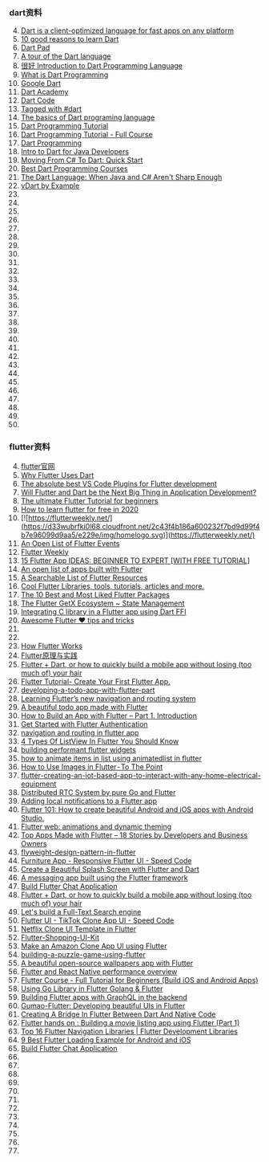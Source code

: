 ### dart资料
4. [Dart is a client-optimized language for fast apps on any platform](https://dart.dev/)
5. [10 good reasons to learn Dart](https://medium.com/hackernoon/10-good-reasons-why-you-should-learn-dart-4b257708a332)
5. [Dart Pad](https://dartpad.dev/)
5. [A tour of the Dart language](https://dart.dev/guides/language/language-tour)
6. [很好 Introduction to Dart Programming Language](https://www.geeksforgeeks.org/introduction-to-dart-programming-language/)
7. [What is Dart Programming](https://www.javatpoint.com/flutter-dart-programming)
8. [Google Dart](https://www.linux-magazine.com/Online/Features/Google-Dart)
6. [Dart Academy](https://dart.academy/)
5. [Dart Code](https://dartcode.org/)
6. [Tagged with #dart](https://codewithandrea.com/tags/dart/)
7. [The basics of Dart programing language](https://everyday.codes/tutorials/the-basics-of-dart-programing-language/)
6. [Dart Programming Tutorial](https://www.tutorialspoint.com/dart_programming/index.htm)
6. [Dart Programming Tutorial - Full Course](https://www.youtube.com/watch?v=Ej_Pcr4uC2Q)
3. [Dart Programming](https://genioussoftwareservices.co.in/dart-programming)
3. [Intro to Dart for Java Developers](https://codelabs.developers.google.com/codelabs/from-java-to-dart/#0)
4. [Moving From C# To Dart: Quick Start](https://buildflutter.com/moving-from-csharp-to-dart-quick-start/)
3. [Best Dart Programming Courses](https://www.benzinga.com/money/best-dart-programming-courses/)
4. [The Dart Language: When Java and C# Aren't Sharp Enough](https://www.toptal.com/dart/dartlang-guide-for-csharp-java-devs)
3. [vDart by Example](http://jpryan.me/dartbyexample/)
4. []()
3. []()
4. []()
3. []()
3. []()
4. []()
3. []()
4. []()
3. []()
4. []()
3. []()
4. []()
3. []()
3. []()
4. []()
3. []()
4. []()
3. []()
4. []()
4. []()
3. []()
3. []()
4. []()
3. []()
4. []()
3. []()
4. []()
3. []()


### flutter资料
4. [flutter官网](https://flutter.dev/)
5. [Why Flutter Uses Dart](https://hackernoon.com/why-flutter-uses-dart-dd635a054ebf)
6. [The absolute best VS Code Plugins for Flutter development](https://blog.maskys.com/my-vscode-plugins-for-flutter/)
7. [Will Flutter and Dart be the Next Big Thing in Application Development?](https://hmh.engineering/will-flutter-and-dart-be-the-next-big-thing-in-application-development-e8e218599c89)
3. [The ultimate Flutter Tutorial for beginners](https://milapneupane.com.np/2020/05/01/the-ultimate-flutter-tutorial-for-beginners/)
4. [How to learn flutter for free in 2020](https://dev.to/baksman/how-to-learn-flutter-for-free-in-2020-gil)
3. [![https://flutterweekly.net/](https://d33wubrfki0l68.cloudfront.net/2c43f4b186a600232f7bd9d99f4b7e96099d9aa5/e229e/img/homelogo.svg)](https://flutterweekly.net/)
4. [An Open List of Flutter Events](https://flutterevents.com/)
4. [Flutter Weekly](https://mailchi.mp/flutterweekly/flutter-weekly-103)
3. [15 Flutter App IDEAS: BEGINNER TO EXPERT [WITH FREE TUTORIAL]
](https://dev.to/nerdjfpb/15-flutter-app-ideas-beginner-to-expert-with-free-tutorial-1h0c)
4. [An open list of apps built with Flutter](https://itsallwidgets.com/netflix-clone-ui-template-in-flutter)
3. [A Searchable List of Flutter Resources](https://flutterx.com/)
4. [Cool Flutter Libraries, tools, tutorials, articles and more.](https://www.coolflutter.com/)
5. [The 10 Best and Most Liked Flutter Packages](https://medium.com/better-programming/the-10-best-and-most-liked-flutter-packages-f5813822e118)
6. [The Flutter GetX Ecosystem ~ State Management](https://medium.com/flutter-community/the-flutter-getx-ecosystem-state-management-881c7235511d)
7. [Integrating C library in a Flutter app using Dart FFI](https://medium.com/flutter-community/integrating-c-library-in-a-flutter-app-using-dart-ffi-38a15e16bc14)
6. [Awesome Flutter ❤️ tips and tricks](https://github.com/erluxman/awesomefluttertips)
7. []()
8. []()
3. [How Flutter Works](https://buildflutter.com/how-flutter-works/)
3. [Flutter原理与实践](https://tech.meituan.com/2018/08/09/waimai-flutter-practice.html)
4. [Flutter + Dart, or how to quickly build a mobile app without losing (too much of) your hair](https://altkomsoftware.pl/en/blog/flutter-dart-quickly-build-mobile-app-without-losing-much-hair/)
5. [Flutter Tutorial- Create Your First Flutter App.](https://codersera.com/blog/first-flutter-app/)
6. [developing-a-todo-app-with-flutter-part](https://everyday.codes/tutorials/developing-a-todo-app-with-flutter-part-1/)
7. [Learning Flutter’s new navigation and routing system](https://medium.com/flutter/learning-flutters-new-navigation-and-routing-system-7c9068155ade)
7. [A beautiful todo app made with Flutter](https://morioh.com/p/c6a30e55f585)
5. [How to Build an App with Flutter – Part 1. Introduction](https://www.thedroidsonroids.com/blog/how-to-build-an-app-with-flutter-introduction)
3. [Get Started with Flutter Authentication](https://auth0.com/blog/get-started-with-flutter-authentication/)
4. [navigation and  routing in flutter app](https://medium.com/flutter-community/navigation-and-routing-in-flutter-app-1e93ab80867)
3. [4 Types Of ListView In Flutter You Should Know](https://medium.com/aubergine-solutions/4-types-of-listview-in-flutter-you-should-know-30cf9e7f1739)
4. [building performant flutter widgets](https://medium.com/flutter/building-performant-flutter-widgets-3b2558aa08fa)
3. [how to animate items in list using animatedlist in flutter](https://medium.com/flutter-community/how-to-animate-items-in-list-using-animatedlist-in-flutter-9b1a64e9aa16)
4. [How to Use Images in Flutter - To The Point](https://morioh.com/p/d9857c851c33?f=5c21f93bc16e2556b555ab2f)
4. [flutter-creating-an-iot-based-app-to-interact-with-any-home-electrical-equipment](https://medium.com/flutter-community/flutter-creating-an-iot-based-app-to-interact-with-any-home-electrical-equipment-36d510b2478)
3. [Distributed RTC System by pure Go and Flutter](https://golangexample.com/distributed-rtc-system-by-pure-go-and-flutter/)
4. [Adding local notifications to a Flutter app](https://brainsandbeards.com/blog/how-to-add-local-notifications-to-flutter-app)
3. [Flutter 101: How to create beautiful Android and iOS apps with Android Studio.](https://testfairy.com/blog/flutter-101-how-to-create-beautiful-android-and-ios-apps-with-android-studio/)
4. [Flutter web: animations and dynamic theming](https://blog.codemagic.io/flutter-web-animations-and-dynamic-theming/)
3. [Top Apps Made with Flutter – 18 Stories by Developers and Business Owners](https://www.thedroidsonroids.com/blog/apps-made-with-flutter)
4. [flyweight-design-pattern-in-flutter](https://medium.com/flutterdevs/flyweight-design-pattern-in-flutter-4944c3c999ef)
5. [Furniture App - Responsive Flutter UI - Speed Code](https://morioh.com/p/968fa43e44f2?f=5c224490c513a556c9042463)
6. [Create a Beautiful Splash Screen with Flutter and Dart](https://morioh.com/p/98894cc3a48d?f=5c21fb01c16e2556b555ab32)
7. [A messaging app built using the Flutter framework](https://morioh.com/p/e9df03a9f430?f=5c492728f538881a2158699f&fbclid=IwAR1ZXKqxfCQwQ0cwIBtN4-R3sCIviHNS5z6H-_NT2AYsF7QKDLXbb_Hx8bQ)
8. [Build Flutter Chat Application](https://doctorcodetutorial.blogspot.com/2020/08/build-flutter-chat-application.html?fbclid=IwAR0l2G7pqY1P8nFVPuZiSRUuhUO1vm09TI53KI37QqXWEHxWOYBh0dtXGtA)
9. [Flutter + Dart, or how to quickly build a mobile app without losing (too much of) your hair](https://altkomsoftware.pl/blog/flutter-dart-quickly-build-mobile-app-without-losing-much-hair/)
8. [Let's build a Full-Text Search engine](https://artem.krylysov.com/blog/2020/07/28/lets-build-a-full-text-search-engine/)
3. [Flutter UI - TikTok Clone App UI - Speed Code](https://morioh.com/p/2d0d891c7e0f?f=5c224490c513a556c9042463)
4. [Netflix Clone UI Template in Flutter](https://itsallwidgets.com/netflix-clone-ui-template-in-flutter)
3. [Flutter-Shopping-UI-Kit](https://itsallwidgets.com/flutter-shopping-ui-kit)
4. [Make an Amazon Clone App UI using Flutter](https://doctorcodetutorial.blogspot.com/2020/08/make-amazon-clone-app-ui-using-flutter.html)
4. [building-a-puzzle-game-using-flutter](https://medium.com/quick-code/building-a-puzzle-game-using-flutter-6f629873102d)
5. [A beautiful open-source wallpapers app with Flutter](https://morioh.com/p/80f47447492f?f=5c492728f538881a2158699f)
4. [Flutter and React Native performance overview](https://sudolabs.io/blog/flutter-and-react-native-performance-overview)
3. [Flutter Course - Full Tutorial for Beginners (Build iOS and Android Apps)](https://morioh.com/p/1d90e6b03762?f=5c21fb01c16e2556b555ab32)
4. [Using Go Library in Flutter Golang & Flutter](https://morioh.com/p/d20df0199c40?f=5c492728f538881a2158699f)
3. [Building Flutter apps with GraphQL in the backend](https://medium.com/flutter-community/building-flutter-apps-with-graphql-in-the-backend-9ea0f3940904)
4. [Gumao-Flutter: Developing beautiful UIs in Flutter](https://medium.com/flutter-community/gumao-flutter-developing-beautiful-uis-in-flutter-38a610c9bb9c)
3. [Creating A Bridge In Flutter Between Dart And Native Code](https://47billion.com/blog/creating-a-bridge-in-flutter-between-dart-and-native-code/ss)
3. [Flutter hands on : Building a movie listing app using Flutter (Part 1)](https://blog.usejournal.com/flutter-hands-on-building-a-movie-listing-app-using-flutter-part-1-c2b22d9be6b8)
4. [Top 16 Flutter Navigation Libraries | Flutter Development Libraries](https://morioh.com/p/437bb50175b6?f=5c21fb01c16e2556b555ab32)
3. [9 Best Flutter Loading Example for Android and iOS](https://morioh.com/p/2834277f6b15?f=5c21fb01c16e2556b555ab32)
4. [Build Flutter Chat Application](https://doctorcodetutorial.blogspot.com/2020/08/build-flutter-chat-application.html?m=1)
3. []()
4. []()
3. []()
4. []()
3. []()
3. []()
4. []()
3. []()
4. []()
3. []()
4. []()
3. []()